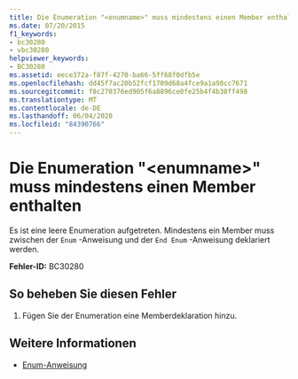 ```yaml
---
title: Die Enumeration "<enumname>" muss mindestens einen Member enthalten
ms.date: 07/20/2015
f1_keywords:
- bc30280
- vbc30280
helpviewer_keywords:
- BC30280
ms.assetid: eece372a-f87f-4270-ba66-5ff68f0dfb5e
ms.openlocfilehash: dd45f7ac20b52fcf1709d68a4fce9a1a98cc7671
ms.sourcegitcommit: f8c270376ed905f6a8896ce0fe25b4f4b38ff498
ms.translationtype: MT
ms.contentlocale: de-DE
ms.lasthandoff: 06/04/2020
ms.locfileid: "84390766"
---
```

# <a name="enum-enumname-must-contain-at-least-one-member"></a>Die Enumeration "\<enumname>" muss mindestens einen Member enthalten
Es ist eine leere Enumeration aufgetreten. Mindestens ein Member muss zwischen der `Enum` -Anweisung und der `End Enum` -Anweisung deklariert werden.  
  
 **Fehler-ID:** BC30280  
  
## <a name="to-correct-this-error"></a>So beheben Sie diesen Fehler  
  
1. Fügen Sie der Enumeration eine Memberdeklaration hinzu.  
  
## <a name="see-also"></a>Weitere Informationen

- [Enum-Anweisung](../language-reference/statements/enum-statement.md)
